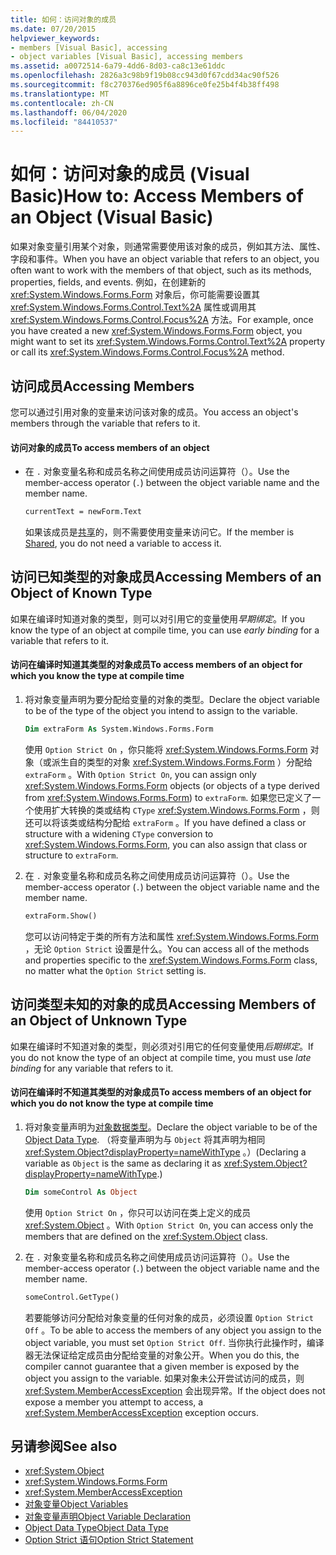```yaml
---
title: 如何：访问对象的成员
ms.date: 07/20/2015
helpviewer_keywords:
- members [Visual Basic], accessing
- object variables [Visual Basic], accessing members
ms.assetid: a0072514-6a79-4dd6-8d03-ca8c13e61ddc
ms.openlocfilehash: 2826a3c98b9f19b08cc943d0f67cdd34ac90f526
ms.sourcegitcommit: f8c270376ed905f6a8896ce0fe25b4f4b38ff498
ms.translationtype: MT
ms.contentlocale: zh-CN
ms.lasthandoff: 06/04/2020
ms.locfileid: "84410537"
---
```

# <a name="how-to-access-members-of-an-object-visual-basic"></a><span data-ttu-id="24490-102">如何：访问对象的成员 (Visual Basic)</span><span class="sxs-lookup"><span data-stu-id="24490-102">How to: Access Members of an Object (Visual Basic)</span></span>

<span data-ttu-id="24490-103">如果对象变量引用某个对象，则通常需要使用该对象的成员，例如其方法、属性、字段和事件。</span><span class="sxs-lookup"><span data-stu-id="24490-103">When you have an object variable that refers to an object, you often want to work with the members of that object, such as its methods, properties, fields, and events.</span></span> <span data-ttu-id="24490-104">例如，在创建新的 <xref:System.Windows.Forms.Form> 对象后，你可能需要设置其 <xref:System.Windows.Forms.Control.Text%2A> 属性或调用其 <xref:System.Windows.Forms.Control.Focus%2A> 方法。</span><span class="sxs-lookup"><span data-stu-id="24490-104">For example, once you have created a new <xref:System.Windows.Forms.Form> object, you might want to set its <xref:System.Windows.Forms.Control.Text%2A> property or call its <xref:System.Windows.Forms.Control.Focus%2A> method.</span></span>

## <a name="accessing-members"></a><span data-ttu-id="24490-105">访问成员</span><span class="sxs-lookup"><span data-stu-id="24490-105">Accessing Members</span></span>

<span data-ttu-id="24490-106">您可以通过引用对象的变量来访问该对象的成员。</span><span class="sxs-lookup"><span data-stu-id="24490-106">You access an object's members through the variable that refers to it.</span></span>

#### <a name="to-access-members-of-an-object"></a><span data-ttu-id="24490-107">访问对象的成员</span><span class="sxs-lookup"><span data-stu-id="24490-107">To access members of an object</span></span>

- <span data-ttu-id="24490-108">在 `.` 对象变量名称和成员名称之间使用成员访问运算符（）。</span><span class="sxs-lookup"><span data-stu-id="24490-108">Use the member-access operator (`.`) between the object variable name and the member name.</span></span>

    ```vb
    currentText = newForm.Text
    ```

    <span data-ttu-id="24490-109">如果该成员是[共享](../../../language-reference/modifiers/shared.md)的，则不需要使用变量来访问它。</span><span class="sxs-lookup"><span data-stu-id="24490-109">If the member is [Shared](../../../language-reference/modifiers/shared.md), you do not need a variable to access it.</span></span>

## <a name="accessing-members-of-an-object-of-known-type"></a><span data-ttu-id="24490-110">访问已知类型的对象成员</span><span class="sxs-lookup"><span data-stu-id="24490-110">Accessing Members of an Object of Known Type</span></span>

<span data-ttu-id="24490-111">如果在编译时知道对象的类型，则可以对引用它的变量使用*早期绑定*。</span><span class="sxs-lookup"><span data-stu-id="24490-111">If you know the type of an object at compile time, you can use *early binding* for a variable that refers to it.</span></span>

#### <a name="to-access-members-of-an-object-for-which-you-know-the-type-at-compile-time"></a><span data-ttu-id="24490-112">访问在编译时知道其类型的对象成员</span><span class="sxs-lookup"><span data-stu-id="24490-112">To access members of an object for which you know the type at compile time</span></span>

1. <span data-ttu-id="24490-113">将对象变量声明为要分配给变量的对象的类型。</span><span class="sxs-lookup"><span data-stu-id="24490-113">Declare the object variable to be of the type of the object you intend to assign to the variable.</span></span>

    ```vb
    Dim extraForm As System.Windows.Forms.Form
    ```

    <span data-ttu-id="24490-114">使用 `Option Strict On` ，你只能将 <xref:System.Windows.Forms.Form> 对象（或派生自的类型的对象 <xref:System.Windows.Forms.Form> ）分配给 `extraForm` 。</span><span class="sxs-lookup"><span data-stu-id="24490-114">With `Option Strict On`, you can assign only <xref:System.Windows.Forms.Form> objects (or objects of a type derived from <xref:System.Windows.Forms.Form>) to `extraForm`.</span></span> <span data-ttu-id="24490-115">如果您已定义了一个使用扩大转换的类或结构 `CType` <xref:System.Windows.Forms.Form> ，则还可以将该类或结构分配给 `extraForm` 。</span><span class="sxs-lookup"><span data-stu-id="24490-115">If you have defined a class or structure with a widening `CType` conversion to <xref:System.Windows.Forms.Form>, you can also assign that class or structure to `extraForm`.</span></span>

2. <span data-ttu-id="24490-116">在 `.` 对象变量名称和成员名称之间使用成员访问运算符（）。</span><span class="sxs-lookup"><span data-stu-id="24490-116">Use the member-access operator (`.`) between the object variable name and the member name.</span></span>

    ```vb
    extraForm.Show()
    ```

    <span data-ttu-id="24490-117">您可以访问特定于类的所有方法和属性 <xref:System.Windows.Forms.Form> ，无论 `Option Strict` 设置是什么。</span><span class="sxs-lookup"><span data-stu-id="24490-117">You can access all of the methods and properties specific to the <xref:System.Windows.Forms.Form> class, no matter what the `Option Strict` setting is.</span></span>

## <a name="accessing-members-of-an-object-of-unknown-type"></a><span data-ttu-id="24490-118">访问类型未知的对象的成员</span><span class="sxs-lookup"><span data-stu-id="24490-118">Accessing Members of an Object of Unknown Type</span></span>

<span data-ttu-id="24490-119">如果在编译时不知道对象的类型，则必须对引用它的任何变量使用*后期绑定*。</span><span class="sxs-lookup"><span data-stu-id="24490-119">If you do not know the type of an object at compile time, you must use *late binding* for any variable that refers to it.</span></span>

#### <a name="to-access-members-of-an-object-for-which-you-do-not-know-the-type-at-compile-time"></a><span data-ttu-id="24490-120">访问在编译时不知道其类型的对象成员</span><span class="sxs-lookup"><span data-stu-id="24490-120">To access members of an object for which you do not know the type at compile time</span></span>

1. <span data-ttu-id="24490-121">将对象变量声明为[对象数据类型](../../../language-reference/data-types/object-data-type.md)。</span><span class="sxs-lookup"><span data-stu-id="24490-121">Declare the object variable to be of the [Object Data Type](../../../language-reference/data-types/object-data-type.md).</span></span> <span data-ttu-id="24490-122">（将变量声明为与 `Object` 将其声明为相同 <xref:System.Object?displayProperty=nameWithType> 。）</span><span class="sxs-lookup"><span data-stu-id="24490-122">(Declaring a variable as `Object` is the same as declaring it as <xref:System.Object?displayProperty=nameWithType>.)</span></span>

    ```vb
    Dim someControl As Object
    ```

    <span data-ttu-id="24490-123">使用 `Option Strict On` ，你只可以访问在类上定义的成员 <xref:System.Object> 。</span><span class="sxs-lookup"><span data-stu-id="24490-123">With `Option Strict On`, you can access only the members that are defined on the <xref:System.Object> class.</span></span>

2. <span data-ttu-id="24490-124">在 `.` 对象变量名称和成员名称之间使用成员访问运算符（）。</span><span class="sxs-lookup"><span data-stu-id="24490-124">Use the member-access operator (`.`) between the object variable name and the member name.</span></span>

    ```vb
    someControl.GetType()
    ```

    <span data-ttu-id="24490-125">若要能够访问分配给对象变量的任何对象的成员，必须设置 `Option Strict Off` 。</span><span class="sxs-lookup"><span data-stu-id="24490-125">To be able to access the members of any object you assign to the object variable, you must set `Option Strict Off`.</span></span> <span data-ttu-id="24490-126">当你执行此操作时，编译器无法保证给定成员由分配给变量的对象公开。</span><span class="sxs-lookup"><span data-stu-id="24490-126">When you do this, the compiler cannot guarantee that a given member is exposed by the object you assign to the variable.</span></span> <span data-ttu-id="24490-127">如果对象未公开尝试访问的成员，则 <xref:System.MemberAccessException> 会出现异常。</span><span class="sxs-lookup"><span data-stu-id="24490-127">If the object does not expose a member you attempt to access, a <xref:System.MemberAccessException> exception occurs.</span></span>

## <a name="see-also"></a><span data-ttu-id="24490-128">另请参阅</span><span class="sxs-lookup"><span data-stu-id="24490-128">See also</span></span>

- <xref:System.Object>
- <xref:System.Windows.Forms.Form>
- <xref:System.MemberAccessException>
- [<span data-ttu-id="24490-129">对象变量</span><span class="sxs-lookup"><span data-stu-id="24490-129">Object Variables</span></span>](object-variables.md)
- [<span data-ttu-id="24490-130">对象变量声明</span><span class="sxs-lookup"><span data-stu-id="24490-130">Object Variable Declaration</span></span>](object-variable-declaration.md)
- [<span data-ttu-id="24490-131">Object Data Type</span><span class="sxs-lookup"><span data-stu-id="24490-131">Object Data Type</span></span>](../../../language-reference/data-types/object-data-type.md)
- [<span data-ttu-id="24490-132">Option Strict 语句</span><span class="sxs-lookup"><span data-stu-id="24490-132">Option Strict Statement</span></span>](../../../language-reference/statements/option-strict-statement.md)

